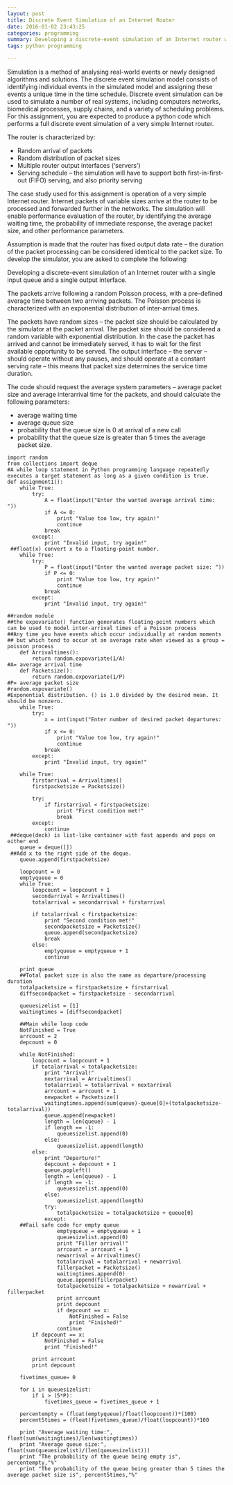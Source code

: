 ```yaml
---
layout: post
title: Discrete Event Simulation of an Internet Router 
date: 2016-01-02 23:43:25
categories: programming
summary: Developing a discrete-event simulation of an Internet router with a single input queue and a single output interface. 
tags: python programming  

---
```


Simulation is a method of analysing real-world events or newly designed algorithms and solutions. The
discrete event simulation model consists of identifying individual events in the simulated model and
assigning these events a unique time in the time schedule. Discrete event simulation can be used to
simulate a number of real systems, including computers networks, biomedical processes, supply
chains, and a variety of scheduling problems.
For this assignment, you are expected to produce a python code which performs a full discrete event
simulation of a very simple Internet router. 

The router is characterized by:

- Random arrival of packets
- Random distribution of packet sizes
- Multiple router output interfaces (‘servers’)
- Serving schedule – the simulation will have to support both first-in-first-out (FIFO) serving,
and also priority serving

The case study used for this assignment is operation of a very simple Internet router. Internet packets
of variable sizes arrive at the router to be processed and forwarded further in the networks. The simulation will enable performance evaluation of the router, by identifying the average waiting time,
the probability of immediate response, the average packet size, and other performance parameters.

Assumption is made that the router has fixed output data rate – the duration of the packet processing
can be considered identical to the packet size.
To develop the simulator, you are asked to complete the 
following:

Developing a discrete-event simulation of an Internet router with a single input queue and a single output interface. 

The packets arrive following a random Poisson process, with a pre-defined average time between two arriving packets. The Poisson process is
characterized with an exponential distribution of inter-arrival times. 

The packets have random sizes –
the packet size should be calculated by the simulator at the packet arrival. The packet size should be
considered a random variable with exponential distribution. In the case the packet has arrived and
cannot be immediately served, it has to wait for the first available opportunity to be served. The
output interface – the server – should operate without any pauses, and should operate at a constant
serving rate – this means that packet size determines the service time duration.

The code should request the average system parameters – average packet size and average interarrival
time for the packets, and should calculate the following parameters:

- average waiting time
- average queue size
- probability that the queue size is 0 at arrival of a new call
- probability that the queue size is greater than 5 times the average packet size. 

```
import random
from collections import deque
#A while loop statement in Python programming language repeatedly executes a target statement as long as a given condition is true.
def assignment1():
    while True:
        try:
            A = float(input("Enter the wanted average arrival time: "))
            if A <= 0:
                print "Value too low, try again!"
                continue
            break
        except:
            print "Invalid input, try again!"
 ##float(x) convert x to a floating-point number.           
    while True:
        try:
            P = float(input("Enter the wanted average packet size: "))
            if P <= 0:
                print "Value too low, try again!"
                continue
            break
        except:
            print "Invalid input, try again!"
    
##random module
##the expovariate() function generates floating-point numbers which can be used to model inter-arrival times of a Poisson process
##Any time you have events which occur individually at random moments
## but which tend to occur at an average rate when viewed as a group = poisson process
    def Arrivaltimes():
        return random.expovariate(1/A)
#A= average arrival time
    def Packetsize():
        return random.expovariate(1/P)
#P= average packet size
#random.expovariate()
#Exponential distribution. () is 1.0 divided by the desired mean. It should be nonzero.
    while True:
        try:
            x = int(input("Enter number of desired packet departures: "))
            if x <= 0:
                print "Value too low, try again!"
                continue
            break
        except:
            print "Invalid input, try again!"
    
    while True:
        firstarrival = Arrivaltimes()
        firstpacketsize = Packetsize()
        
        try:
            if firstarrival < firstpacketsize:
                print "First condition met!"
                break
        except:
            continue
 ##deque(deck) is list-like container with fast appends and pops on either end     
    queue = deque([])
 ##Add x to the right side of the deque. 
    queue.append(firstpacketsize)

    loopcount = 0
    emptyqueue = 0
    while True:
        loopcount = loopcount + 1
        secondarrival = Arrivaltimes()
        totalarrival = secondarrival + firstarrival
        
        if totalarrival < firstpacketsize:
            print "Second condition met!"
            secondpacketsize = Packetsize()
            queue.append(secondpacketsize)
            break
        else:
            emptyqueue = emptyqueue + 1
            continue

    print queue 
    ##Total packet size is also the same as departure/processing duration 
    totalpacketsize = firstpacketsize + firstarrival  
    diffsecondpacket = firstpacketsize - secondarrival

    queuesizelist = [1]
    waitingtimes = [diffsecondpacket]

    ##Main while loop code
    NotFinished = True
    arrcount = 2
    depcount = 0

    while NotFinished:
        loopcount = loopcount + 1
        if totalarrival < totalpacketsize:
            print "Arrival!"
            nextarrival = Arrivaltimes()
            totalarrival = totalarrival + nextarrival
            arrcount = arrcount + 1
            newpacket = Packetsize()
            waitingtimes.append(sum(queue)-queue[0]+(totalpacketsize-totalarrival))
            queue.append(newpacket)
            length = len(queue) - 1
            if length == -1:
                queuesizelist.append(0)
            else:
                queuesizelist.append(length)
        else:
            print "Departure!"
            depcount = depcount + 1
            queue.popleft()
            length = len(queue) - 1
            if length == -1:
                queuesizelist.append(0)
            else:
                queuesizelist.append(length)
            try:
                totalpacketsize = totalpacketsize + queue[0]
            except:
    ##Fail safe code for empty queue      
                emptyqueue = emptyqueue + 1
                queuesizelist.append(0)
                print "Filler arrival!"
                arrcount = arrcount + 1
                newarrival = Arrivaltimes()
                totalarrival = totalarrival + newarrival
                fillerpacket = Packetsize()
                waitingtimes.append(0)
                queue.append(fillerpacket)
                totalpacketsize = totalpacketsize + newarrival + fillerpacket
                print arrcount
                print depcount
                if depcount == x:
                    NotFinished = False
                    print "Finished!"
                continue 
        if depcount == x:
            NotFinished = False
            print "Finished!"

        print arrcount
        print depcount

    fivetimes_queue= 0

    for i in queuesizelist:
        if i > (5*P):
            fivetimes_queue = fivetimes_queue + 1

    percentempty = (float(emptyqueue)/float(loopcount))*(100)
    percent5times = (float(fivetimes_queue)/float(loopcount))*100

    print "Average waiting time:", float(sum(waitingtimes)/len(waitingtimes)) 
    print "Average queue size:", float(sum(queuesizelist)/(len(queuesizelist)))
    print "The probability of the queue being empty is", percentempty,"%"  
    print "The probability of the queue being greater than 5 times the average packet size is", percent5times,"%"
```